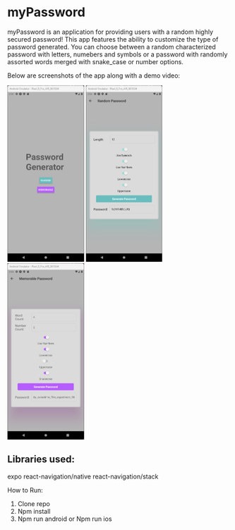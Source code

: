 # myPassword

myPassword is an application for providing users with a random highly secured password!
This app features the ability to customize the type of password generated. You can choose between a random characterized password with letters, numebers and symbols or a password with randomly assorted words merged with snake_case or number options.

Below are screenshots of the app along with a demo video:

<p>
<img src = 'assets/screenshots/home.png' height='400'>
<img src = 'assets/screenshots/random.png' height='400'>
<img src = 'assets/screenshots/memorable.png' height='400'>
</p>

## Libraries used:
expo
react-navigation/native
react-navigation/stack

How to Run:

1. Clone repo
2. Npm install
3. Npm run android or Npm run ios